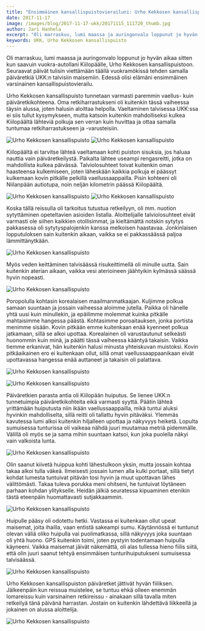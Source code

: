 ```yaml
---
title: "Ensimmäinen kansallispuistovierailuni: Urho Kekkosen kansallispuisto"
date: 2017-11-17
image: /images/blog/2017-11-17-ukk/20171115_111720_thumb.jpg
author: Jari Hanhela
excerpt: "Oli marraskuu, lumi maassa ja auringonvalo loppunut jo hyvän aikaa sitten kun saavuin vuokra-autollani Kiilopäälle, Urho Kekkosen kansallispuistoon. Seuraavat päivät tulisin viettämään täällä vuokramökissä tehden samalla päiväretkiä UKK:n talvisiin maisemiin. Edessä olisi elämäni ensimmäinen varsinainen kansallispuistovierailu."
keywords: UKK, Urho Kekkosen kansallispuisto
---
```


Oli marraskuu, lumi maassa ja auringonvalo loppunut jo hyvän aikaa sitten kun saavuin vuokra-autollani Kiilopäälle, Urho Kekkosen kansallispuistoon. Seuraavat päivät tulisin viettämään täällä vuokramökissä tehden samalla päiväretkiä UKK:n talvisiin maisemiin. Edessä olisi elämäni ensimmäinen varsinainen kansallispuistovierailu.

Urho Kekkosen kansallispuisto tunnetaan varmasti paremmin vaellus- kuin päiväretkikohteena. Oma retkiharrastukseni oli kuitenkin tässä vaiheessa täysin alussa, joten halusin aloittaa helpolla. Vaeltaminen talvisessa UKK:ssa ei siis tullut kysymykseen, mutta katsoin kuitenkin mahdolliseksi kulkea Kiilopäältä lähteviä polkuja sen verran kuin huvittaa ja ottaa samalla tuntumaa retkiharrastukseen ja -varusteisiin.

![Urho Kekkosen kansallispuisto](/images/blog/2017-11-17-ukk/_MG_4039_thumb.jpg)
![Urho Kekkosen kansallispuisto](/images/blog/2017-11-17-ukk/_MG_4044_thumb.jpg)

Kiilopäältä ei tarvitse lähteä vaeltamaan kohti puiston sisuksia, jos haluaa nauttia vain päiväretkeilystä. Paikalta lähtee useampi rengasreitti, jotka on mahdollista kulkea päivässä. Talviolosuhteet toivat kuitenkin oman haasteensa kulkemiseen, joten läheskään kaikkia polkuja ei päässyt kulkemaan kovin pitkälle pelkillä vaellussaappailla. Pisin kohteeni oli Niilanpään autiotupa, noin neljän kilometrin päässä Kiilopäältä.

![Urho Kekkosen kansallispuisto](/images/blog/2017-11-17-ukk/20171116_113813_thumb.jpg)
![Urho Kekkosen kansallispuisto](/images/blog/2017-11-17-ukk/20171116_113823_thumb.jpg)

Koska tällä reissulla oli tarkoitus tutustua retkeilyyn, oli mm. nuotion sytyttäminen opeteltavien asioiden listalla. Aloittelijalle talviolosuhteet eivät varmasti ole siihen kaikkien otollisimmat, ja kieltämättä notskin sytytys pakkasessa oli sytytyspalojenkin kanssa melkoisen haastavaa. Jonkinlaisen lopputuloksen sain kuitenkin aikaan, vaikka se ei pakkassäässä paljoa lämmittänytkään.

![Urho Kekkosen kansallispuisto](/images/blog/2017-11-17-ukk/20171116_121801_thumb.jpg)

Myös veden keittäminen talvisäässä risukeittimellä oli minulle uutta. Sain kuitenkin aterian aikaan, vaikka vesi aterioineen jäähtyikin kylmässä säässä hyvin nopeasti.

![Urho Kekkosen kansallispuisto](/images/blog/2017-11-17-ukk/20171114_114150_thumb.jpg)

Poropolulla kohtasin korealaisen maailmanmatkaajan. Kuljimme polkua samaan suuntaan ja jossain vaiheessa aloimme jutella. Paikka oli hänelle yhtä uusi kuin minullekin, ja epäilimme molemmat kuinka pitkälle mahtaisimme hangessa päästä. Kohtasimme poroaitauksen, jonka portista menimme sisään. Kovin pitkään emme kuitenkaan enää kyenneet polkua jatkamaan, sillä se alkoi upottaa. Korealainen oli varustautunut selkeästi huonommin kuin minä, ja päätti tässä vaiheessa kääntyä takaisin. Vaikka tiemme erkanivat, hän kuitenkin halusi minusta yhteiskuvan muistoksi. Kovin pitkäaikainen ero ei kuitenkaan ollut, sillä omat vaellussaappaanikaan eivät upottavassa hangessa enää auttaneet ja takaisin oli palattava.

![Urho Kekkosen kansallispuisto](/images/blog/2017-11-17-ukk/_MG_4052_thumb.jpg)

![Urho Kekkosen kansallispuisto](/images/blog/2017-11-17-ukk/20171115_111720_thumb.jpg)

Päiväretkien parasta antia oli Kiilopään huiputus. Se lienee UKK:n tunnetuimpia päiväretkikohteita eikä varmasti syyttä. Päätin lähteä yrittämään huiputusta niin ikään vaellussaappailla, mikä tuntui aluksi hyvinkin mahdolliselta, sillä reitti oli tallattu hyvin pitäväksi. Ylemmäs kavutessa lumi alkoi kuitenkin hiljalleen upottaa ja näkyvyys heiketä. Lopulta sumuisessa tunturissa oli vaikeaa nähdä juuri muutamaa metriä pidemmälle. Välillä oli myös se ja sama mihin suuntaan katsoi, kun joka puolella näkyi vain valkoista lunta.

![Urho Kekkosen kansallispuisto](/images/blog/2017-11-17-ukk/20171115_115204_thumb.jpg)

Olin saanut kiivetä huippua kohti lähestulkoon yksin, mutta jossain kohtaa takaa alkoi tulla väkeä. Ilmeisesti jossain lumen alla kulki portaat, sillä tietyt kohdat lumesta tuntuivat pitävän tosi hyvin ja muut upottavan lähes välittömästi. Takaa tuleva porukka meni ohitseni, he tuntuivat löytäneen parhaan kohdan ylitykselle. Heidän jälkiä seuratessa kipuaminen etenikin tästä eteenpäin huomattavasti sutjakkaammin.

![Urho Kekkosen kansallispuisto](/images/blog/2017-11-17-ukk/20171115_122911_thumb.jpg)

Huipulle pääsy oli odotettu hetki. Vastassa ei kuitenkaan ollut upeat maisemat, joita ihailla, vaan entistä sakeampi sumu. Käytännössä ei tuntunut olevan väliä oliko huipulla vai puolimatkassa, sillä näkyvyys joka suuntaan oli yhtä huono. GPS kuitenkin toimi, joten pystyin todentamaan huipulla käyneeni. Vaikka maisemat jäivät näkemättä, oli alas tullessa hieno fiilis siitä, että olin juuri saanut tehtyä ensimmäisen tunturihuiputukseni sumuisessa talvisäässä. 

![Urho Kekkosen kansallispuisto](/images/blog/2017-11-17-ukk/20171115_111715_thumb.jpg)

Urho Kekkosen kansallispuiston päiväretket jättivät hyvän fiiliksen. Jälkeenpäin kun reissua muistelee, se tuntuu ehkä olleen enemmän lomareissu kuin varsinainen retkireissu - ainakaan sillä tavalla miten retkeilyä tänä päivänä harrastan. Jostain on kuitenkin lähdettävä liikkeellä ja jokainen on alussa aloittelija.

![Urho Kekkosen kansallispuisto](/images/blog/2017-11-17-ukk/20171115_132612_thumb.jpg)
